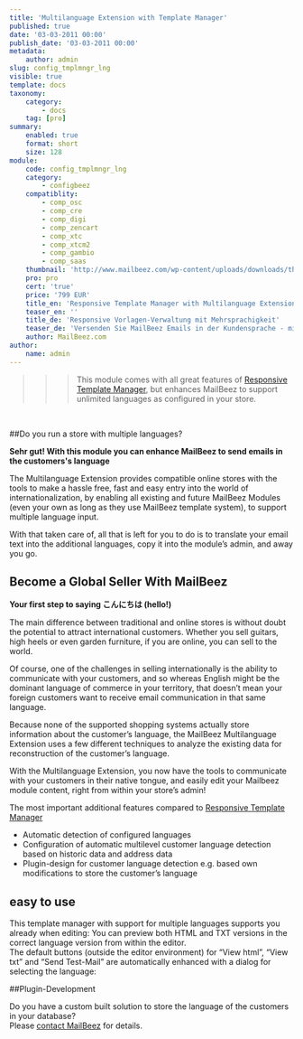 ```yaml
---
title: 'Multilanguage Extension with Template Manager'
published: true
date: '03-03-2011 00:00'
publish_date: '03-03-2011 00:00'
metadata:
    author: admin
slug: config_tmplmngr_lng
visible: true
template: docs
taxonomy:
    category:
        - docs
    tag: [pro]
summary:
    enabled: true
    format: short
    size: 128
module:
    code: config_tmplmngr_lng
    category:
        - configbeez
    compatiblity:
        - comp_osc
        - comp_cre
        - comp_digi
        - comp_zencart
        - comp_xtc
        - comp_xtcm2        
        - comp_gambio
        - comp_saas
    thumbnail: 'http://www.mailbeez.com/wp-content/uploads/downloads/thumbnails/2011/08/icon_32.png'
    pro: pro
    cert: 'true'
    price: '799 EUR'
    title_en: 'Responsive Template Manager with Multilanguage Extension'
    teaser_en: ''
    title_de: 'Responsive Vorlagen-Verwaltung mit Mehrsprachigkeit'
    teaser_de: 'Versenden Sie MailBeez Emails in der Kundensprache - mit responsive Vorlagen Verwaltung'
    author: MailBeez.com
author:
    name: admin
---
```


>>>This module comes with all great features of [Responsive Template Manager](/documentation/configbeez/config_tmplmngr/), but enhances MailBeez to support unlimited languages as configured in your store.

 

##Do you run a store with multiple languages? 

**Sehr gut! With this module you can enhance MailBeez to send emails in the customers's language**


The Multilanguage Extension provides compatible online stores with the tools to make a hassle free, fast and easy entry into the world of internationalization, by enabling all existing and future MailBeez Modules (even your own as long as they use MailBeez template system), to support multiple language input.

With that taken care of, all that is left for you to do is to translate your email text into the additional languages, copy it into the module’s admin, and away you go.

## Become a Global Seller With MailBeez

**Your first step to saying こんにちは (hello!)**

The main difference between traditional and online stores is without doubt the potential to attract international customers. Whether you sell guitars, high heels or even garden furniture, if you are online, you can sell to the world.

Of course, one of the challenges in selling internationally is the ability to communicate with your customers, and so whereas English might be the dominant language of commerce in your territory, that doesn’t mean your foreign customers want to receive email communication in that same language.

Because none of the supported shopping systems actually store information about the customer’s language, the MailBeez Multilanguage Extension uses a few different techniques to analyze the existing data for reconstruction of the customer’s language.

With the Multilanguage Extension, you now have the tools to communicate with your customers in their native tongue, and easily edit your Mailbeez module content, right from within your store’s admin!


The most important additional features compared to [Responsive Template Manager](/documentation/configbeez/config_tmplmngr/)

- Automatic detection of configured languages
- Configuration of automatic multilevel customer language detection based on historic data and address data
- Plugin-design for customer language detection e.g. based own modifications to store the customer’s language


## easy to use


This template manager with support for multiple languages supports you already when editing: You can preview both HTML and TXT versions in the correct language version from within the editor.  
 The default buttons (outside the editor environment) for “View html”, “View txt” and “Send Test-Mail” are automatically enhanced with a dialog for selecting the language:
 

##Plugin-Development

Do you have a custom built solution to store the language of the customers in your database?  
 Please [contact MailBeez](/about/contact/ "Contact") for details.

  
